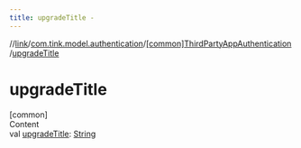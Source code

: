 ```yaml
---
title: upgradeTitle -
---
```

//[link](../../index.md)/[com.tink.model.authentication](../index.md)/[[common]ThirdPartyAppAuthentication](index.md)/[upgradeTitle](upgrade-title.md)



# upgradeTitle  
[common]  
Content  
val [upgradeTitle](upgrade-title.md): [String](https://kotlinlang.org/api/latest/jvm/stdlib/kotlin/-string/index.html)  



